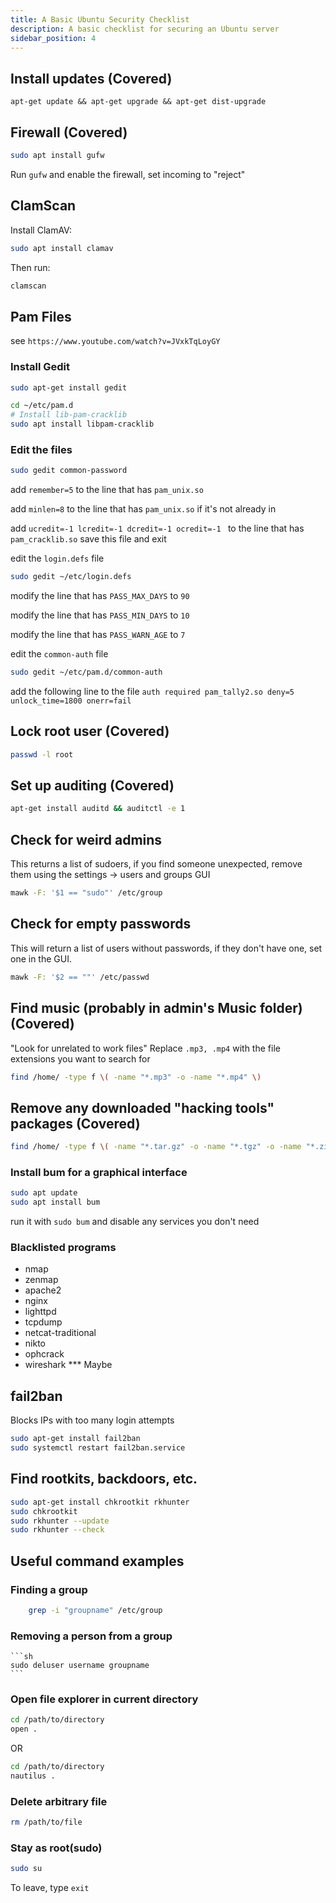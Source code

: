 ```yaml
---
title: A Basic Ubuntu Security Checklist
description: A basic checklist for securing an Ubuntu server
sidebar_position: 4
---
```


## Install updates (Covered)

    apt-get update && apt-get upgrade && apt-get dist-upgrade

## Firewall (Covered)

```sh
sudo apt install gufw
```

Run `gufw` and enable the firewall, set incoming to "reject"

## ClamScan

Install ClamAV:

```sh
sudo apt install clamav
```

Then run:

```sh
clamscan
```

## Pam Files

see `https://www.youtube.com/watch?v=JVxkTqLoyGY`

### Install Gedit

```sh
sudo apt-get install gedit
```

```sh
cd ~/etc/pam.d
# Install lib-pam-cracklib
sudo apt install libpam-cracklib
```

### Edit the files

```sh
sudo gedit common-password
```

add `remember=5` to the line that has `pam_unix.so`

add `minlen=8` to the line that has `pam_unix.so` if it's not already in

add `ucredit=-1 lcredit=-1 dcredit=-1 ocredit=-1 ` to the line that has `pam_cracklib.so`
save this file and exit

edit the `login.defs` file

```sh
sudo gedit ~/etc/login.defs
```

modify the line that has `PASS_MAX_DAYS` to `90`

modify the line that has `PASS_MIN_DAYS` to `10`

modify the line that has `PASS_WARN_AGE` to `7`

edit the `common-auth` file

```sh
sudo gedit ~/etc/pam.d/common-auth
```

add the following line to the file
`auth required pam_tally2.so deny=5 unlock_time=1800 onerr=fail`

## Lock root user (Covered)

```sh
passwd -l root
```

## Set up auditing (Covered)

```sh
apt-get install auditd && auditctl -e 1
```

## Check for weird admins

This returns a list of sudoers, if you find someone unexpected, remove them using the settings -> users and groups GUI

```sh
mawk -F: '$1 == "sudo"' /etc/group
```

## Check for empty passwords

This will return a list of users without passwords, if they don't have one, set one in the GUI.

```sh
mawk -F: '$2 == ""' /etc/passwd
```

## Find music (probably in admin's Music folder) (Covered)

"Look for unrelated to work files"
Replace `.mp3, .mp4` with the file extensions you want to search for

```sh
find /home/ -type f \( -name "*.mp3" -o -name "*.mp4" \)
```

## Remove any downloaded "hacking tools" packages (Covered)

```sh
find /home/ -type f \( -name "*.tar.gz" -o -name "*.tgz" -o -name "*.zip" -o -name "*.deb" \)
```

### Install bum for a graphical interface

```sh
sudo apt update
sudo apt install bum
```

run it with `sudo bum` and disable any services you don't need

### Blacklisted programs

- nmap
- zenmap
- apache2
- nginx
- lighttpd
- tcpdump
- netcat-traditional
- nikto
- ophcrack
- wireshark \*\*\* Maybe

## fail2ban

Blocks IPs with too many login attempts

```sh
sudo apt-get install fail2ban
sudo systemctl restart fail2ban.service
```

## Find rootkits, backdoors, etc.

```sh
sudo apt-get install chkrootkit rkhunter
sudo chkrootkit
sudo rkhunter --update
sudo rkhunter --check
```

## Useful command examples

### Finding a group

```sh
    grep -i "groupname" /etc/group
```

### Removing a person from a group

    ```sh
    sudo deluser username groupname
    ```

### Open file explorer in current directory

```sh
cd /path/to/directory
open .
```

OR

```sh
cd /path/to/directory
nautilus .
```

### Delete arbitrary file

```sh
rm /path/to/file
```

### Stay as root(sudo)

```sh
sudo su
```

To leave, type `exit`
